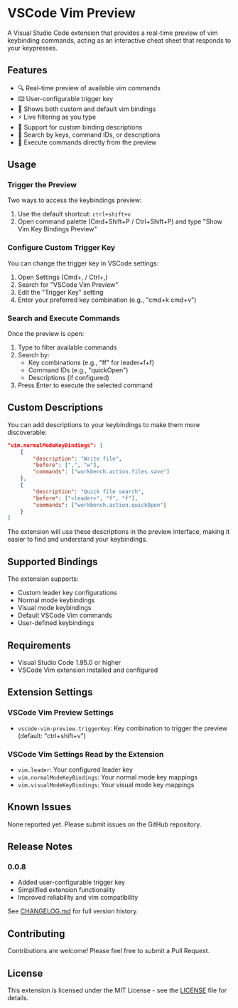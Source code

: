 # VSCode Vim Preview

A Visual Studio Code extension that provides a real-time preview of vim keybinding commands, acting as an interactive cheat sheet that responds to your keypresses.

## Features

- 🔍 Real-time preview of available vim commands
- ⌨️ User-configurable trigger key
- 🎯 Shows both custom and default vim bindings
- ⚡ Live filtering as you type
- 📝 Support for custom binding descriptions
- 🔎 Search by keys, command IDs, or descriptions
- 🚀 Execute commands directly from the preview

## Usage

### Trigger the Preview
Two ways to access the keybindings preview:

1. Use the default shortcut: `ctrl+shift+v`
2. Open command palette (Cmd+Shift+P / Ctrl+Shift+P) and type "Show Vim Key Bindings Preview"

### Configure Custom Trigger Key
You can change the trigger key in VSCode settings:
1. Open Settings (Cmd+, / Ctrl+,)
2. Search for "VSCode Vim Preview"
3. Edit the "Trigger Key" setting
4. Enter your preferred key combination (e.g., "cmd+k cmd+v")

### Search and Execute Commands
Once the preview is open:
1. Type to filter available commands
2. Search by:
   - Key combinations (e.g., "ff" for leader+f+f)
   - Command IDs (e.g., "quickOpen")
   - Descriptions (if configured)
3. Press Enter to execute the selected command

## Custom Descriptions

You can add descriptions to your keybindings to make them more discoverable:

```json
"vim.normalModeKeyBindings": [
    {
        "description": "Write file",
        "before": [",", "w"],
        "commands": ["workbench.action.files.save"]
    },
    {
        "description": "Quick file search",
        "before": ["<leader>", "f", "f"],
        "commands": ["workbench.action.quickOpen"]
    }
]
```

The extension will use these descriptions in the preview interface, making it easier to find and understand your keybindings.

## Supported Bindings

The extension supports:
- Custom leader key configurations
- Normal mode keybindings
- Visual mode keybindings
- Default VSCode Vim commands
- User-defined keybindings

## Requirements

- Visual Studio Code 1.95.0 or higher
- VSCode Vim extension installed and configured

## Extension Settings

### VSCode Vim Preview Settings
- `vscode-vim-preview.triggerKey`: Key combination to trigger the preview (default: "ctrl+shift+v")

### VSCode Vim Settings Read by the Extension
- `vim.leader`: Your configured leader key
- `vim.normalModeKeyBindings`: Your normal mode key mappings
- `vim.visualModeKeyBindings`: Your visual mode key mappings

## Known Issues

None reported yet. Please submit issues on the GitHub repository.

## Release Notes

### 0.0.8
- Added user-configurable trigger key
- Simplified extension functionality
- Improved reliability and vim compatibility

See [CHANGELOG.md](CHANGELOG.md) for full version history.

## Contributing

Contributions are welcome! Please feel free to submit a Pull Request.

## License

This extension is licensed under the MIT License - see the [LICENSE](LICENSE) file for details.
